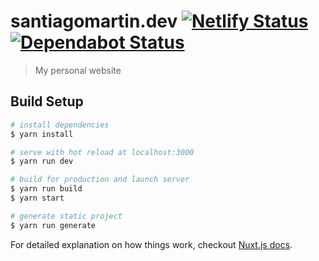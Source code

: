 # santiagomartin.dev [![Netlify Status](https://api.netlify.com/api/v1/badges/54b1a95c-f724-43f6-a303-192c4de9c77e/deploy-status)](https://app.netlify.com/sites/santi/deploys) [![Dependabot Status](https://api.dependabot.com/badges/status?host=github&repo=SantiMA10/santiagomartin.dev)](https://dependabot.com)


> My personal website

## Build Setup

``` bash
# install dependencies
$ yarn install

# serve with hot reload at localhost:3000
$ yarn run dev

# build for production and launch server
$ yarn run build
$ yarn start

# generate static project
$ yarn run generate
```

For detailed explanation on how things work, checkout [Nuxt.js docs](https://nuxtjs.org).
